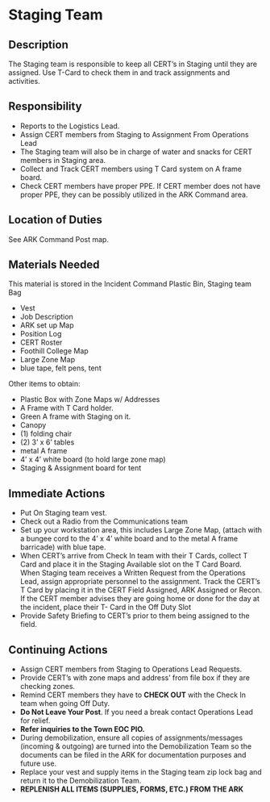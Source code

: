 # **Staging Team**

## **Description**

The Staging team is responsible to keep all CERT’s in Staging until they are assigned. Use T-Card to check them in and track assignments and activities.

## **Responsibility**

* Reports to the Logistics Lead.
* Assign CERT members from Staging to Assignment From Operations Lead
* The Staging team will also be in charge of water and snacks for CERT members in Staging area.
* Collect and Track CERT members using T Card system on A frame board.
* Check CERT members have proper PPE. If CERT member does not have proper PPE, they can be possibly utilized in the ARK Command area.

## **Location of Duties**

 See ARK Command Post map.

## **Materials Needed**

This material is stored in the Incident Command Plastic Bin, Staging team Bag

* Vest
* Job Description
* ARK set up Map
* Position Log
* CERT Roster
* Foothill College Map
* Large Zone Map
* blue tape, felt pens, tent

Other items to obtain:

* Plastic Box with Zone Maps w/ Addresses
* A Frame with T Card holder.
* Green A frame with Staging on it.
* Canopy
* \(1\) folding chair
* \(2\) 3’ x 6’ tables
* metal A frame
* 4’ x 4’ white board \(to hold large zone map\)
* Staging & Assignment board for tent

## **Immediate Actions**

* Put On Staging team vest.
* Check out a Radio from the Communications team
* Set up your workstation area, this includes Large Zone Map, \(attach with a bungee cord to the 4’ x 4’ white board and to the metal A frame barricade\) with blue tape.
* When CERT’s arrive from Check In team with their T Cards, collect T Card and place it in the Staging Available slot on the T Card Board. When Staging team receives a Written Request from the Operations Lead, assign appropriate personnel to the assignment. Track the CERT’s T Card by placing it in the CERT Field Assigned, ARK Assigned or Recon. If the CERT member advises they are going home or done for the day at the incident, place their T- Card in the Off Duty Slot
* Provide Safety Briefing to CERT’s prior to them being assigned to the field.

## **Continuing Actions**

* Assign CERT members from Staging to Operations Lead Requests.
* Provide CERT’s with zone maps and address’ from file box if they are checking zones.
* Remind CERT members they have to **CHECK OUT** with the Check In team when going Off Duty.
* **Do Not Leave Your Post**. If you need a break contact Operations Lead for relief.
* **Refer inquiries to the Town EOC PIO.**
* During demobilization, ensure all copies of assignments/messages \(incoming & outgoing\) are turned into the Demobilization Team so the documents can be filed in the ARK for documentation purposes and future use.
* Replace your vest and supply items in the Staging team zip lock bag and return it to the Demobilization Team.
* **REPLENISH ALL ITEMS \(SUPPLIES, FORMS, ETC.\) FROM THE ARK**



